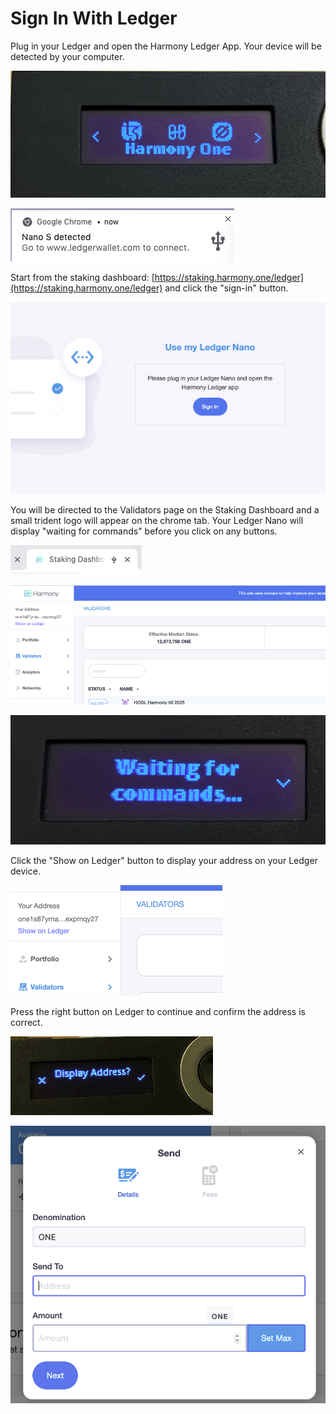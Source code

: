 # Sign In With Ledger

Plug in your Ledger and open the Harmony Ledger App. Your device will be detected by your computer.

![](../../../.gitbook/assets/image%20%28175%29.png)

![](../../../.gitbook/assets/image%20%28110%29.png)

Start from the staking dashboard: [https://staking.harmony.one/ledger](https://staking.harmony.one/ledger)  and click the "sign-in" button.

![](../../../.gitbook/assets/image%20%2837%29.png)

You will be directed to the Validators page on the Staking Dashboard and a small trident logo will appear on the chrome tab. Your Ledger Nano will display "waiting for commands" before you click on any buttons.

![](../../../.gitbook/assets/image%20%28143%29.png)

![](../../../.gitbook/assets/image%20%2834%29.png)

![](../../../.gitbook/assets/image%20%285%29.png)

Click the "Show on Ledger" button to display your address on your Ledger device.

![](../../../.gitbook/assets/image%20%28120%29.png)

Press the right button on Ledger to continue and confirm the address is correct.

![](../../../.gitbook/assets/image%20%28111%29.png)

![](../../../.gitbook/assets/image%20%28121%29.png)

